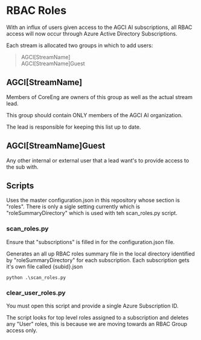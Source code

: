 # RBAC Roles

With an influx of users given access to the AGCI AI subscriptions, all RBAC access will now occur through Azure Active Directory Subscriptions. 

Each stream is allocated two groups in which to add users:

> AGCI[StreamName]<br>AGCI[StreamName]Guest

## AGCI[StreamName]
Members of CoreEng are owners of this group as well as the actual stream lead. 

This group should contain ONLY members of the AGCI AI organization.

The lead is responsible for keeping this list up to date. 

## AGCI[StreamName]Guest
Any other internal or external user that a lead want's to provide access to the sub with. 

## Scripts
Uses the master configuration.json in this repository whose section is "roles". There is only a sigle setting currently which is "roleSummaryDirectory" which is used with teh scan_roles.py script.

### scan_roles.py
Ensure that "subscriptions" is filled in for the configuration.json file. 

Generates an all up RBAC roles summary file in the local directory identified by "roleSummaryDirectory" for each subscription. Each subscription gets it's own file called {subid}.json

```
python .\scan_roles.py
```

### clear_user_roles.py
You must open this script and provide a single Azure Subscription ID. 

The script looks for top level roles assigned to a subscription and deletes any "User" roles, this is because we are moving towards an RBAC Group access only. 

